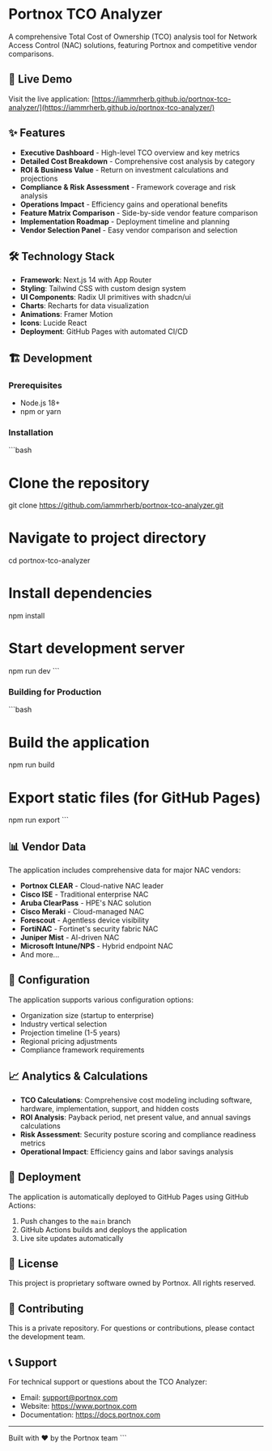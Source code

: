 # Portnox TCO Analyzer

A comprehensive Total Cost of Ownership (TCO) analysis tool for Network Access Control (NAC) solutions, featuring Portnox and competitive vendor comparisons.

## 🚀 Live Demo

Visit the live application: [https://iammrherb.github.io/portnox-tco-analyzer/](https://iammrherb.github.io/portnox-tco-analyzer/)

## ✨ Features

- **Executive Dashboard** - High-level TCO overview and key metrics
- **Detailed Cost Breakdown** - Comprehensive cost analysis by category
- **ROI & Business Value** - Return on investment calculations and projections
- **Compliance & Risk Assessment** - Framework coverage and risk analysis
- **Operations Impact** - Efficiency gains and operational benefits
- **Feature Matrix Comparison** - Side-by-side vendor feature comparison
- **Implementation Roadmap** - Deployment timeline and planning
- **Vendor Selection Panel** - Easy vendor comparison and selection

## 🛠️ Technology Stack

- **Framework**: Next.js 14 with App Router
- **Styling**: Tailwind CSS with custom design system
- **UI Components**: Radix UI primitives with shadcn/ui
- **Charts**: Recharts for data visualization
- **Animations**: Framer Motion
- **Icons**: Lucide React
- **Deployment**: GitHub Pages with automated CI/CD

## 🏗️ Development

### Prerequisites

- Node.js 18+ 
- npm or yarn

### Installation

\`\`\`bash
# Clone the repository
git clone https://github.com/iammrherb/portnox-tco-analyzer.git

# Navigate to project directory
cd portnox-tco-analyzer

# Install dependencies
npm install

# Start development server
npm run dev
\`\`\`

### Building for Production

\`\`\`bash
# Build the application
npm run build

# Export static files (for GitHub Pages)
npm run export
\`\`\`

## 📊 Vendor Data

The application includes comprehensive data for major NAC vendors:

- **Portnox CLEAR** - Cloud-native NAC leader
- **Cisco ISE** - Traditional enterprise NAC
- **Aruba ClearPass** - HPE's NAC solution
- **Cisco Meraki** - Cloud-managed NAC
- **Forescout** - Agentless device visibility
- **FortiNAC** - Fortinet's security fabric NAC
- **Juniper Mist** - AI-driven NAC
- **Microsoft Intune/NPS** - Hybrid endpoint NAC
- And more...

## 🔧 Configuration

The application supports various configuration options:

- Organization size (startup to enterprise)
- Industry vertical selection
- Projection timeline (1-5 years)
- Regional pricing adjustments
- Compliance framework requirements

## 📈 Analytics & Calculations

- **TCO Calculations**: Comprehensive cost modeling including software, hardware, implementation, support, and hidden costs
- **ROI Analysis**: Payback period, net present value, and annual savings calculations
- **Risk Assessment**: Security posture scoring and compliance readiness metrics
- **Operational Impact**: Efficiency gains and labor savings analysis

## 🚀 Deployment

The application is automatically deployed to GitHub Pages using GitHub Actions:

1. Push changes to the `main` branch
2. GitHub Actions builds and deploys the application
3. Live site updates automatically

## 📝 License

This project is proprietary software owned by Portnox. All rights reserved.

## 🤝 Contributing

This is a private repository. For questions or contributions, please contact the development team.

## 📞 Support

For technical support or questions about the TCO Analyzer:

- Email: support@portnox.com
- Website: https://www.portnox.com
- Documentation: https://docs.portnox.com

---

Built with ❤️ by the Portnox team
\`\`\`
